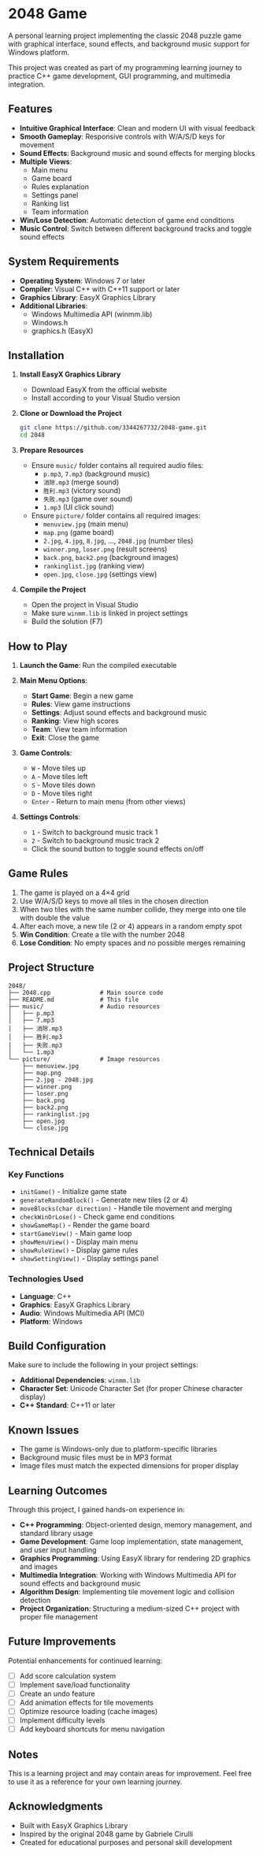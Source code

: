 # 2048 Game

A personal learning project implementing the classic 2048 puzzle game with graphical interface, sound effects, and background music support for Windows platform.

This project was created as part of my programming learning journey to practice C++ game development, GUI programming, and multimedia integration.

## Features

- **Intuitive Graphical Interface**: Clean and modern UI with visual feedback
- **Smooth Gameplay**: Responsive controls with W/A/S/D keys for movement
- **Sound Effects**: Background music and sound effects for merging blocks
- **Multiple Views**: 
  - Main menu
  - Game board
  - Rules explanation
  - Settings panel
  - Ranking list
  - Team information
- **Win/Lose Detection**: Automatic detection of game end conditions
- **Music Control**: Switch between different background tracks and toggle sound effects

## System Requirements

- **Operating System**: Windows 7 or later
- **Compiler**: Visual C++ with C++11 support or later
- **Graphics Library**: EasyX Graphics Library
- **Additional Libraries**: 
  - Windows Multimedia API (winmm.lib)
  - Windows.h
  - graphics.h (EasyX)

## Installation

1. **Install EasyX Graphics Library**
   - Download EasyX from the official website
   - Install according to your Visual Studio version

2. **Clone or Download the Project**
   ```bash
   git clone https://github.com/3344267732/2048-game.git
   cd 2048
   ```

3. **Prepare Resources**
   - Ensure `music/` folder contains all required audio files:
     - `p.mp3`, `7.mp3` (background music)
     - `消除.mp3` (merge sound)
     - `胜利.mp3` (victory sound)
     - `失败.mp3` (game over sound)
     - `1.mp3` (UI click sound)
   - Ensure `picture/` folder contains all required images:
     - `menuview.jpg` (main menu)
     - `map.png` (game board)
     - `2.jpg`, `4.jpg`, `8.jpg`, ..., `2048.jpg` (number tiles)
     - `winner.png`, `loser.png` (result screens)
     - `back.png`, `back2.png` (background images)
     - `rankinglist.jpg` (ranking view)
     - `open.jpg`, `close.jpg` (settings view)

4. **Compile the Project**
   - Open the project in Visual Studio
   - Make sure `winmm.lib` is linked in project settings
   - Build the solution (F7)

## How to Play

1. **Launch the Game**: Run the compiled executable
2. **Main Menu Options**:
   - **Start Game**: Begin a new game
   - **Rules**: View game instructions
   - **Settings**: Adjust sound effects and background music
   - **Ranking**: View high scores
   - **Team**: View team information
   - **Exit**: Close the game

3. **Game Controls**:
   - `W` - Move tiles up
   - `A` - Move tiles left
   - `S` - Move tiles down
   - `D` - Move tiles right
   - `Enter` - Return to main menu (from other views)

4. **Settings Controls**:
   - `1` - Switch to background music track 1
   - `2` - Switch to background music track 2
   - Click the sound button to toggle sound effects on/off

## Game Rules

1. The game is played on a 4×4 grid
2. Use W/A/S/D keys to move all tiles in the chosen direction
3. When two tiles with the same number collide, they merge into one tile with double the value
4. After each move, a new tile (2 or 4) appears in a random empty spot
5. **Win Condition**: Create a tile with the number 2048
6. **Lose Condition**: No empty spaces and no possible merges remaining

## Project Structure

```
2048/
├── 2048.cpp              # Main source code
├── README.md             # This file
├── music/                # Audio resources
│   ├── p.mp3
│   ├── 7.mp3
│   ├── 消除.mp3
│   ├── 胜利.mp3
│   ├── 失败.mp3
│   └── 1.mp3
└── picture/              # Image resources
    ├── menuview.jpg
    ├── map.png
    ├── 2.jpg - 2048.jpg
    ├── winner.png
    ├── loser.png
    ├── back.png
    ├── back2.png
    ├── rankinglist.jpg
    ├── open.jpg
    └── close.jpg
```

## Technical Details

### Key Functions

- `initGame()` - Initialize game state
- `generateRandomBlock()` - Generate new tiles (2 or 4)
- `moveBlocks(char direction)` - Handle tile movement and merging
- `checkWinOrLose()` - Check game end conditions
- `showGameMap()` - Render the game board
- `startGameView()` - Main game loop
- `showMenuView()` - Display main menu
- `showRuleView()` - Display game rules
- `showSettingView()` - Display settings panel

### Technologies Used

- **Language**: C++
- **Graphics**: EasyX Graphics Library
- **Audio**: Windows Multimedia API (MCI)
- **Platform**: Windows

## Build Configuration

Make sure to include the following in your project settings:

- **Additional Dependencies**: `winmm.lib`
- **Character Set**: Unicode Character Set (for proper Chinese character display)
- **C++ Standard**: C++11 or later

## Known Issues

- The game is Windows-only due to platform-specific libraries
- Background music files must be in MP3 format
- Image files must match the expected dimensions for proper display

## Learning Outcomes

Through this project, I gained hands-on experience in:

- **C++ Programming**: Object-oriented design, memory management, and standard library usage
- **Game Development**: Game loop implementation, state management, and user input handling
- **Graphics Programming**: Using EasyX library for rendering 2D graphics and images
- **Multimedia Integration**: Working with Windows Multimedia API for sound effects and background music
- **Algorithm Design**: Implementing tile movement logic and collision detection
- **Project Organization**: Structuring a medium-sized C++ project with proper file management

## Future Improvements

Potential enhancements for continued learning:

- [ ] Add score calculation system
- [ ] Implement save/load functionality
- [ ] Create an undo feature
- [ ] Add animation effects for tile movements
- [ ] Optimize resource loading (cache images)
- [ ] Implement difficulty levels
- [ ] Add keyboard shortcuts for menu navigation

## Notes

This is a learning project and may contain areas for improvement. Feel free to use it as a reference for your own learning journey.

## Acknowledgments

- Built with EasyX Graphics Library
- Inspired by the original 2048 game by Gabriele Cirulli
- Created for educational purposes and personal skill development



